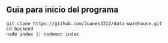 <h2>Guia para inicio del programa</h2>

~~~~~~
git clone https://github.com/Juanes3312/data-warehouse.git
cd backend
node index || nodemon index
